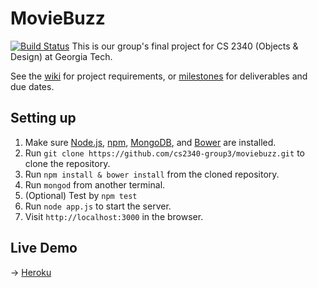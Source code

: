 # MovieBuzz
[![Build Status](https://travis-ci.org/cs2340-group3/moviebuzz.svg?branch=master)](https://travis-ci.org/cs2340-group3/moviebuzz)
This is our group's final project for CS 2340 (Objects & Design) at Georgia Tech.

See the [wiki](https://github.com/cs2340-group3/moviebuzz/wiki) for project requirements, or [milestones](https://github.com/cs2340-group3/moviebuzz/milestones) for deliverables and due dates.

## Setting up

1. Make sure [Node.js](https://nodejs.org/), [npm](https://www.npmjs.com), [MongoDB](https://www.mongodb.org/), and [Bower](http://bower.io/) are installed.
2. Run `git clone https://github.com/cs2340-group3/moviebuzz.git` to clone the repository.
3. Run `npm install & bower install` from the cloned repository.
4. Run `mongod` from another terminal.
5. (Optional) Test by `npm test`
4. Run `node app.js` to start the server.
5. Visit `http://localhost:3000` in the browser.

## Live Demo
→ [Heroku](http://moviebuzz.herokuapp.com)
